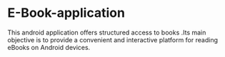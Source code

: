 # E-Book-application
This android application offers structured access to books .Its main objective is to provide a convenient and interactive platform for reading eBooks on Android devices.
